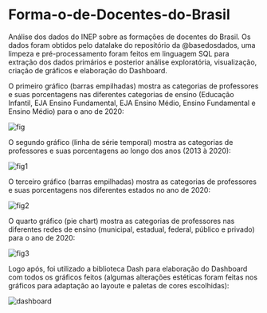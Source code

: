 # Forma-o-de-Docentes-do-Brasil
Análise dos dados do INEP sobre as formações de docentes do Brasil. Os dados foram obtidos pelo datalake do repositório da @basedosdados, uma limpeza e pré-processamento foram feitos em linguagem SQL para extração dos dados primários e posterior análise exploratória, visualização, criação de gráficos e elaboração do Dashboard.

O primeiro gráfico (barras empilhadas) mostra as categorias de professores e suas porcentagens nas diferentes categorias de ensino (Educação Infantil, EJA Ensino Fundamental, EJA Ensino Médio, Ensino Fundamental e Ensino Médio) para o ano de 2020:

![fig](https://github.com/raonigs/Forma-o-de-Docentes-do-Brasil/assets/98754863/5912a80b-9bfc-4d00-979b-cf2826c386a6)

O segundo gráfico (linha de série temporal) mostra as categorias de professores e suas porcentagens ao longo dos anos (2013 à 2020):

![fig1](https://github.com/raonigs/Forma-o-de-Docentes-do-Brasil/assets/98754863/1e79ec4c-e425-47ef-8545-a574d3386ca2)


O terceiro gráfico (barras empilhadas) mostra as categorias de professores e suas porcentagens nos diferentes estados no ano de 2020:

![fig2](https://github.com/raonigs/Forma-o-de-Docentes-do-Brasil/assets/98754863/d389378c-c10e-4175-9980-793abedd3d06)


O quarto gráfico (pie chart) mostra as categorias de professores nas diferentes redes de ensino (municipal, estadual, federal, público e privado) para o ano de 2020:

![fig3](https://github.com/raonigs/Forma-o-de-Docentes-do-Brasil/assets/98754863/3e4690a8-b313-49dd-bc5c-ced01a11c3d5)


Logo após, foi utilizado a biblioteca Dash para elaboração do Dashboard com todos os gráficos feitos (algumas alterações estéticas foram feitas nos gráficos para adaptação ao layoute e paletas de cores escolhidas):

![dashboard](https://github.com/raonigs/Forma-o-de-Docentes-do-Brasil/assets/98754863/e3fcb432-d6c2-41ca-bdd0-58f44671dcea)




